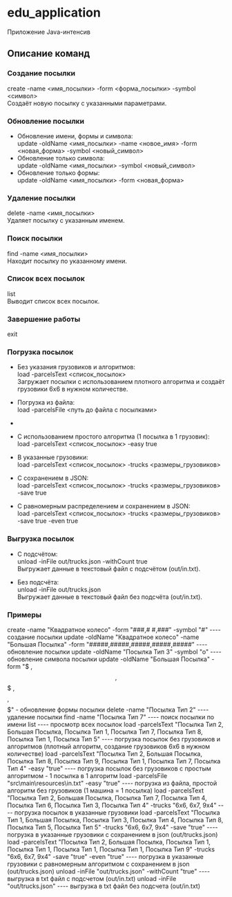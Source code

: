 # edu_application
Приложение Java-интенсив

## Описание команд

### Создание посылки
create -name <имя_посылки> -form <форма_посылки> -symbol <символ>  
Создаёт новую посылку с указанными параметрами.

### Обновление посылки
- Обновление имени, формы и символа:  
  update -oldName <имя_посылки> -name <новое_имя> -form <новая_форма> -symbol <новый_символ>
- Обновление только символа:  
  update -oldName <имя_посылки> -symbol <новый_символ>
- Обновление только формы:  
  update -oldName <имя_посылки> -form <новая_форма>

### Удаление посылки
delete -name <имя_посылки>  
Удаляет посылку с указанным именем.

### Поиск посылки
find -name <имя_посылки>  
Находит посылку по указанному имени.

### Список всех посылок
list  
Выводит список всех посылок.

### Завершение работы
exit

### Погрузка посылок
- Без указания грузовиков и алгоритмов:  
  load -parcelsText <список_посылок>  
  Загружает посылки с использованием плотного алгоритма и создаёт грузовики 6x6 в нужном количестве.

- Погрузка из файла:  
  load -parcelsFile <путь до файла с посылками>
- 
- С использованием простого алгоритма (1 посылка в 1 грузовик):  
  load -parcelsText <список_посылок> -easy true

- В указанные грузовики:  
  load -parcelsText <список_посылок> -trucks <размеры_грузовиков>

- С сохранением в JSON:  
  load -parcelsText <список_посылок> -trucks <размеры_грузовиков> -save true

- С равномерным распределением и сохранением в JSON:  
  load -parcelsText <список_посылок> -trucks <размеры_грузовиков> -save true -even true

### Выгрузка посылок
- С подсчётом:  
  unload -inFile out/trucks.json -withCount true  
  Выгружает данные в текстовый файл с подсчётом (out/in.txt).

- Без подсчёта:  
  unload -inFile out/trucks.json  
  Выгружает данные в текстовый файл без подсчёта (out/in.txt).

### Примеры
create -name "Квадратное колесо" -form "###,# #,###" -symbol "#" ---- создание посылки
update -oldName "Квадратное колесо" -name "Большая Посылка" -form "#####,#####,#####,#####,#####" ---- обновление посылки
update -oldName "Посылка Тип 3" -symbol "o" ---- обновление символа посылки
update -oldName "Большая Посылка" -form "$    ,$$   ,$$$  ,$$$$ ,$$$$$" - обновление формы посылки
delete -name "Посылка Тип 2" ---- удаление посылки
find -name "Посылка Тип 7" ---- поиск посылки по имени
list ---- просмотр всех посылок
load -parcelsText "Посылка Тип 2, Большая Посылка, Посылка Тип 1, Посылка Тип 7, Посылка Тип 8, Посылка Тип 1, Посылка Тип 5" ---- погрузка посылок без грузовиков и алгоритмов (плотный алгоритм, создание грузовиков 6х6 в нужном количестве)
load -parcelsText "Посылка Тип 2, Большая Посылка, Посылка Тип 8, Посылка Тип 9, Посылка Тип 1, Посылка Тип 7, Посылка Тип 4" -easy "true" ---- погрузка посылок без грузовиков с простым алгоритмом - 1 посылка в 1 алгоритм
load -parcelsFile "src\main\resources\in.txt" -easy "true" ---- погрузка из файла, простой алгоритм без грузовиков (1 машина = 1 посылка)
load -parcelsText "Посылка Тип 2, Большая Посылка, Посылка Тип 7, Посылка Тип 4, Посылка Тип 6, Посылка Тип 3, Посылка Тип 4" -trucks "6x6, 6x7, 9x4" ---- погрузка посылок в указанные грузовики
load -parcelsText "Посылка Тип 1, Большая Посылка, Посылка Тип 3, Посылка Тип 4, Посылка Тип 8, Посылка Тип 5, Посылка Тип 5" -trucks "6x6, 6x7, 9x4" -save "true" ---- погрузка в указанные грузовики с сохранением в json (out/trucks.json)
load -parcelsText "Посылка Тип 2, Большая Посылка, Посылка Тип 1, Посылка Тип 1, Посылка Тип 1, Посылка Тип 1, Посылка Тип 9" -trucks "6x6, 6x7, 9x4" -save "true" -even "true" ---- погрузка в указанные грузовики с равномерным алгоритмом с сохранением в json (out/trucks.json)
unload -inFile "out/trucks.json" -withCount "true" ---- выгрузка в txt файл с подсчетом (out/in.txt)
unload -inFile "out/trucks.json" ---- выгрузка в txt файл без подсчета (out/in.txt)


